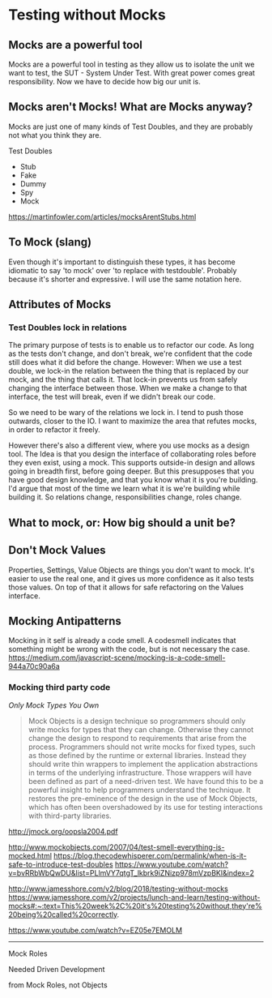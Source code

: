 # Testing without Mocks

## Mocks are a powerful tool
Mocks are a powerful tool in testing as they allow us to isolate the unit we want to test, the SUT - System Under Test.
With great power comes great responsibility. Now we have to decide how big our unit is.

## Mocks aren't Mocks! What are Mocks anyway?
Mocks are just one of many kinds of Test Doubles, and they are probably not what you think they are.

Test Doubles
- Stub
- Fake
- Dummy
- Spy
- Mock

https://martinfowler.com/articles/mocksArentStubs.html

## To Mock (slang)
Even though it's important to distinguish these types, it has become idiomatic to say 'to mock' over 'to replace with testdouble'.
Probably because it's shorter and expressive. I will use the same notation here.

## Attributes of Mocks

### Test Doubles lock in relations
The primary purpose of tests is to enable us to refactor our code. 
As long as the tests don't change, and don't break, we're confident that the code still does what it did before the change.
However: When we use a test double, we lock-in the relation between the thing that is replaced by our mock, and the thing that calls it.
That lock-in prevents us from safely changing the interface between those. 
When we make a change to that interface, the test will break, even if we didn't break our code.

So we need to be wary of the relations we lock in.
I tend to push those outwards, closer to the IO.
I want to maximize the area that refutes mocks, in order to refactor it freely.

However there's also a different view, where you use mocks as a design tool.
The Idea is that you design the interface of collaborating roles before they even exist, using a mock.
This supports outside-in design and allows going in breadth first, before going deeper.
But this presupposes that you have good design knowledge, and that you know what it is you're building.
I'd argue that most of the time we learn what it is we're building while building it.
So relations change, responsibilities change, roles change.

## What to mock, or: How big should a unit be?

## Don't Mock Values
Properties, Settings, Value Objects are things you don't want to mock. It's easier to use the real one, and it gives us more confidence as it also tests those values. On top of that it allows for safe refactoring on the Values interface.

## Mocking Antipatterns
Mocking in it self is already a code smell. A codesmell indicates that something might be wrong with the code, but is not necessary the case.
https://medium.com/javascript-scene/mocking-is-a-code-smell-944a70c90a6a

### Mocking third party code
*Only Mock Types You Own*

>Mock Objects is a design technique so programmers should only
write mocks for types that they can change. Otherwise they cannot
change the design to respond to requirements that arise from the
process. Programmers should not write mocks for fixed types,
such as those defined by the runtime or external libraries. Instead
they should write thin wrappers to implement the application
abstractions in terms of the underlying infrastructure. Those
wrappers will have been defined as part of a need-driven test.
We have found this to be a powerful insight to help programmers
understand the technique. It restores the pre-eminence of the
design in the use of Mock Objects, which has often been
overshadowed by its use for testing interactions with third-party
libraries.


http://jmock.org/oopsla2004.pdf

http://www.mockobjects.com/2007/04/test-smell-everything-is-mocked.html
https://blog.thecodewhisperer.com/permalink/when-is-it-safe-to-introduce-test-doubles
https://www.youtube.com/watch?v=bvRRbWbQwDU&list=PLlmVY7qtgT_lkbrk9iZNizp978mVzpBKl&index=2

http://www.jamesshore.com/v2/blog/2018/testing-without-mocks
https://www.jamesshore.com/v2/projects/lunch-and-learn/testing-without-mocks#:~:text=This%20week%2C%20it's%20testing%20without,they're%20being%20called%20correctly.

https://www.youtube.com/watch?v=EZ05e7EMOLM

---

Mock Roles

Needed Driven Development


from Mock Roles, not Objects
